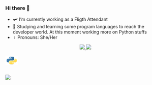   ### Hi there 👋


- 🛩️ I’m currently working as a Fligth Attendant 
- 🐍 Studying and learning some program languages to reach the developer world. At this moment working more on Python stuffs 
- ♀️ Pronouns: She/Her

<div align="center">
  <a href="https://github.com/Kmiatelli">
  <img height="142em" src="https://github-readme-stats.vercel.app/api?username=Kmiatelli&show_icons=true&theme=gotham&include_all_commits=true&count_private=true"/>
  <img height="142em" src="https://github-readme-stats.vercel.app/api/top-langs/?username=Kmiatelli&layout=compact&langs_count=7&theme=gotham"/>
    
</div>
<div style="display: inline_block"><br>
<img align="center" alt="K-Python" height="30" width="40" src="https://raw.githubusercontent.com/devicons/devicon/master/icons/python/python-original.svg">
</div>
  
  ##
  
<div>
  <a href="https://www.linkedin.com/in/karina-miatelli/" target="_blank"><img src="https://img.shields.io/badge/-LinkedIn-%230077B5?style=for-the-badge&logo=linkedin&logoColor=white" target="_blank"></a> 
</div>
 
